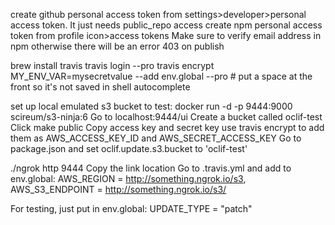 create github personal access token from settings>developer>personal access token. It just needs public_repo access
create npm personal access token from profile icon>access tokens
Make sure to verify email address in npm otherwise there will be an error 403 on publish

brew install travis
travis login --pro
travis encrypt MY_ENV_VAR=mysecretvalue --add env.global --pro # put a space at the front so it's not saved in shell autocomplete

set up local emulated s3 bucket to test:
docker run -d -p 9444:9000 scireum/s3-ninja:6
Go to localhost:9444/ui
Create a bucket called oclif-test
Click make public
Copy access key and secret key
use travis encrypt to add them as AWS_ACCESS_KEY_ID and AWS_SECRET_ACCESS_KEY
Go to package.json and set oclif.update.s3.bucket to 'oclif-test'

./ngrok http 9444
Copy the link location
Go to .travis.yml and add to env.global: AWS_REGION = http://something.ngrok.io/s3, AWS_S3_ENDPOINT = http://something.ngrok.io/s3/

For testing, just put in env.global: UPDATE_TYPE = "patch"

